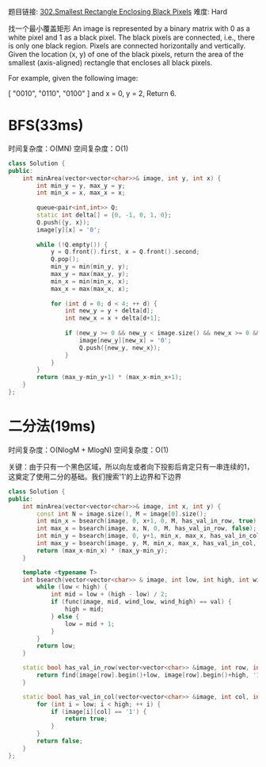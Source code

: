题目链接: [302.Smallest Rectangle Enclosing Black Pixels][1]
难度: Hard

找一个最小覆盖矩形
An image is represented by a binary matrix with 0 as a white pixel and 1 as a black pixel. The black pixels are connected, i.e., there is only one black region. Pixels are connected horizontally and vertically. Given the location (x, y) of one of the black pixels, return the area of the smallest (axis-aligned) rectangle that encloses all black pixels.

For example, given the following image:

[
  "0010",
  "0110",
  "0100"
]
and x = 0, y = 2,
Return 6.

# BFS(33ms)
时间复杂度：O(MN)
空间复杂度：O(1)

```cpp
class Solution {
public:
    int minArea(vector<vector<char>>& image, int y, int x) {
        int min_y = y, max_y = y;
        int min_x = x, max_x = x;
        
        queue<pair<int,int>> Q;
        static int delta[] = {0, -1, 0, 1, 0};
        Q.push({y, x});
        image[y][x] = '0';
        
        while (!Q.empty()) {
            y = Q.front().first, x = Q.front().second;
            Q.pop();
            min_y = min(min_y, y);
            max_y = max(max_y, y);
            min_x = min(min_x, x);
            max_x = max(max_x, x);
            
            for (int d = 0; d < 4; ++ d) {
                int new_y = y + delta[d];
                int new_x = x + delta[d+1];
                
                if (new_y >= 0 && new_y < image.size() && new_x >= 0 && new_x < image[0].size() && image[new_y][new_x] == '1') {
                    image[new_y][new_x] = '0';
                    Q.push({new_y, new_x});
                }
            }
        }
        return (max_y-min_y+1) * (max_x-min_x+1);
    }
};
```

# 二分法(19ms)
时间复杂度：O(NlogM + MlogN)
空间复杂度：O(1)

关键：由于只有一个黑色区域，所以向左或者向下投影后肯定只有一串连续的1，这奠定了使用二分的基础。我们搜索'1'的上边界和下边界

```cpp
class Solution {
public:
    int minArea(vector<vector<char>>& image, int x, int y) {
        const int N = image.size(), M = image[0].size();
        int min_x = bsearch(image, 0, x+1, 0, M, has_val_in_row, true);
        int max_x = bsearch(image, x, N, 0, M, has_val_in_row, false);
        int min_y = bsearch(image, 0, y+1, min_x, max_x, has_val_in_col, true);
        int max_y = bsearch(image, y, M, min_x, max_x, has_val_in_col, false);
        return (max_x-min_x) * (max_y-min_y);
    }

    template <typename T>
    int bsearch(vector<vector<char>> & image, int low, int high, int wind_low, int wind_high, T func, bool val) {
        while (low < high) {
            int mid = low + (high - low) / 2;
            if (func(image, mid, wind_low, wind_high) == val) {
                high = mid;
            } else {
                low = mid + 1;
            }
        }
        return low;
    }

    static bool has_val_in_row(vector<vector<char>> &image, int row, int low, int high) {
        return find(image[row].begin()+low, image[row].begin()+high, '1') != image[row].begin()+high;
    }

    static bool has_val_in_col(vector<vector<char>> &image, int col, int low, int high) {
        for (int i = low; i < high; ++ i) {
            if (image[i][col] == '1') {
                return true;
            }
        }
        return false;
    }
};
```


[1]: https://leetcode.com/problems/smallest-rectangle-enclosing-black-pixels/